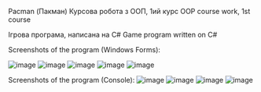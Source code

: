 Pacman (Пакман)
Курсова робота з ООП, 1ий курс
OOP course work, 1st course

Ігрова програма, написана на C#
Game program written on C#

Screenshots of the program (Windows Forms): 

![image](https://github.com/NurePershynaAnastasiia/Pacman/assets/104227176/694dd5cc-1015-401c-a84a-346be1cdf836)
![image](https://github.com/NurePershynaAnastasiia/Pacman/assets/104227176/9af9769e-fa8f-4f3c-a9f4-6ba91b3a000e)
![image](https://github.com/NurePershynaAnastasiia/Pacman/assets/104227176/992f9f56-8f00-4e74-b992-8524fe8912c4)
![image](https://github.com/NurePershynaAnastasiia/Pacman/assets/104227176/860b8943-0c3f-49eb-96fe-80a94323b5fb)
![image](https://github.com/NurePershynaAnastasiia/Pacman/assets/104227176/8a77ce89-7f05-4366-bbcd-30c21b18f204)

Screenshots of the program (Console): 
![image](https://github.com/NurePershynaAnastasiia/Pacman/assets/104227176/7153100a-fc23-454e-affc-ec4fabf007b9)
![image](https://github.com/NurePershynaAnastasiia/Pacman/assets/104227176/b64221c7-1735-4cbf-8596-f6e6cbc25b7b)
![image](https://github.com/NurePershynaAnastasiia/Pacman/assets/104227176/8464b505-71a9-4633-a21b-133c34f7013b)
![image](https://github.com/NurePershynaAnastasiia/Pacman/assets/104227176/ab497b35-a903-4902-a03c-aff89d07ac76)
